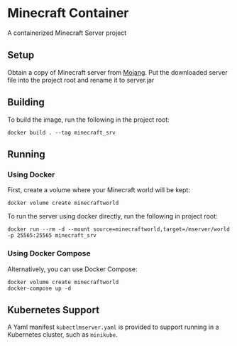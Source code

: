 # Minecraft Container
A containerized Minecraft Server project

## Setup
Obtain a copy of Minecraft server from [Mojang](https://www.minecraft.net/en-us/download/server). 
Put the downloaded server file into the project root and rename it to server.jar

## Building
To build the image, run the following in the project root:
```
docker build . --tag minecraft_srv
```

## Running
### Using Docker
First, create a volume where your Minecraft world will be kept:
```
docker volume create minecraftworld
```
To run the server using docker directly, run the following in project root:
```
docker run --rm -d --mount source=minecraftworld,target=/mserver/world -p 25565:25565 minecraft_srv
```
### Using Docker Compose
Alternatively, you can use Docker Compose:
```
docker volume create minecraftworld
docker-compose up -d
```

## Kubernetes Support
A Yaml manifest `kubectlmserver.yaml` is provided to support running in a Kubernetes cluster, such as `minikube`.
